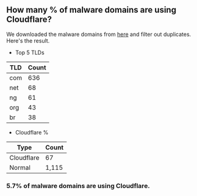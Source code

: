 ## How many % of malware domains are using Cloudflare?


We downloaded the malware domains from [here](https://urlhaus.abuse.ch) and filter out duplicates.
Here's the result.


[//]: # (start replacement)


- Top 5 TLDs

| TLD | Count |
| --- | --- |
| com | 636 |
| net | 68 |
| ng | 61 |
| org | 43 |
| br | 38 |


- Cloudflare %

| Type | Count |
| --- | --- |
| Cloudflare | 67 |
| Normal | 1,115 |


### 5.7% of malware domains are using Cloudflare.